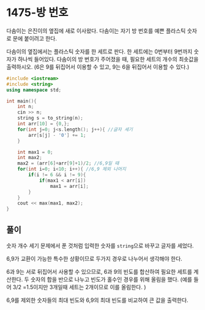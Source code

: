 # 1475-방 번호

다솜이는 은진이의 옆집에 새로 이사왔다. 다솜이는 자기 방 번호를 예쁜 플라스틱 숫자로 문에 붙이려고 한다.

다솜이의 옆집에서는 플라스틱 숫자를 한 세트로 판다. 한 세트에는 0번부터 9번까지 숫자가 하나씩 들어있다. 다솜이의 방 번호가 주어졌을 때, 필요한 세트의 개수의 최솟값을 출력하시오. (6은 9를 뒤집어서 이용할 수 있고, 9는 6을 뒤집어서 이용할 수 있다.)

```cpp
#include <iostream>
#include <string>
using namespace std;

int main(){
    int n;
    cin >> n;
    string s = to_string(n);
    int arr[10] = {0,};
    for(int j=0; j<s.length(); j++){ //글자 세기
        arr[s[j] - '0'] += 1;
    }

    int max1 = 0; 
    int max2;
    max2 = (arr[6]+arr[9]+1)/2; //6,9일 때
    for(int i=0; i<10; i++){ //6,9 제외 나머지
        if(i != 6 && i != 9){
            if(max1 < arr[i])
                max1 = arr[i];
        }
    }
    cout << max(max1, max2);
}
```

## 풀이

숫자 개수 세기 문제에서 푼 것처럼 입력한 숫자를 `string`으로 바꾸고 글자를 세었다.

6,9가 교환이 가능한 특수한 상황이므로 두가지 경우로 나누어서 생각해야 한다.

6과 9는 서로 뒤집어서 사용할 수 있으므로, 6과 9의 빈도를 합산하여 필요한 세트를 계산한다. 두 숫자의 합을 반으로 나누고 빈도가 홀수인 경우를 위해 올림을 했다. (예를 들어 3/2 =1.5이지만 3개일때 세트는 2개이므로 이를 올림한다. )

6,9를 제외한 숫자들의 최대 빈도와 6,9의 최대 빈도를 비교하여 큰 값을 출력한다.